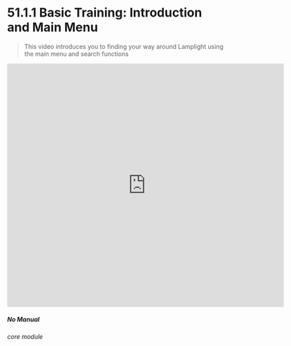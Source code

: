 # 51.1.1 Basic Training: Introduction and Main Menu

> This video introduces you to finding your way around Lamplight using the main menu and search functions

<iframe width="640" height="564" src="https://player.vimeo.com/video/282516727" frameborder="0" allowFullScreen mozallowfullscreen webkitAllowFullScreen></iframe>


##### No Manual

###### core module
